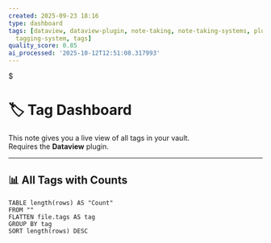 ```yaml
---
created: 2025-09-23 18:16
type: dashboard
tags: [dataview, dataview-plugin, note-taking, note-taking-systems, plugin, tag-management,
  tagging-system, tags]
quality_score: 0.85
ai_processed: '2025-10-12T12:51:08.317993'
---
```

$
# 🏷️ Tag Dashboard

This note gives you a live view of all tags in your vault.  
Requires the **Dataview** plugin.

---

## 📊 All Tags with Counts

```dataview
TABLE length(rows) AS "Count"
FROM ""
FLATTEN file.tags AS tag
GROUP BY tag
SORT length(rows) DESC
```
```

